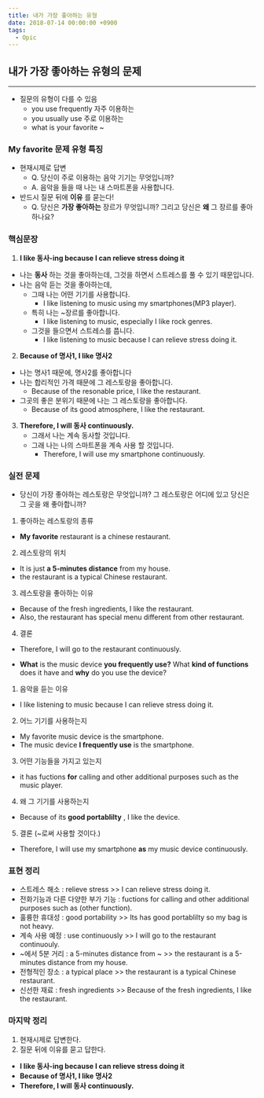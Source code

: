 ```yaml
---
title: 내가 가장 좋아하는 유형
date: 2018-07-14 00:00:00 +0900
tags:
  - Opic
---
```



## 내가 가장 좋아하는 유형의 문제
---

- 질문의 유형이 다를 수 있음
  - you use frequently  자주 이용하는
  - you usually use 주로 이용하는
  - what is your favorite ~

### My favorite 문제 유형 특징
- 현재시제로 답변
  -  Q. 당신이 주로 이용하는 음악 기기는 무엇입니까?
  -  A. 음악을 들을 때 나는 내 스마트폰을 사용합니다.
- 반드시 질문 뒤에 **이유** 를 묻는다!
  - Q. 당신은 **가장 좋아하는** 장르가 무엇입니까? 그리고 당신은 **왜** 그 장르를 좋아하나요?

### 핵심문장
1. **I like 동사-ing because I can relieve stress doing it**
  - 나는 **동사** 하는 것을 좋아하는데, 그것을 하면서 스트레스를 풀 수 있기 때문입니다.
  - 나는 음악 듣는 것을 좋아하는데,
    - 그때 나는 어떤 기기를 사용합니다.
      - I like listening to music using my smartphones(MP3 player).
    - 특히 나는 ~장르를 좋아합니다.
      - I like listening to music, especially I like rock genres.
    - 그것을 들으면서 스트레스를 풉니다.
      - I like listening to music because I can relieve stress doing it.

2. **Because of 명사1, I like 명사2**
  - 나는 명사1 때문에, 명사2를 좋아합니다
  - 나는 합리적인 가격 때문에 그 레스토랑을 좋아합니다.
    - Because of the resonable price, I like the restaurant.
  - 그곳의 좋은 분위기 때문에 나는 그 레스토랑을 좋아합니다.
    - Because of its good atmosphere, I like the restaurant.

3. **Therefore, I will 동사 continuously.**
    - 그래서 나는 계속 동사할 것입니다.
    - 그래 나는 나의 스마트폰을 계속 사용 할 것입니다.
      - Therefore, I will use my smartphone continuously.


### 실전 문제
- 당신이 가장 좋아하는 레스토랑은 무엇입니까? 그 레스토랑은 어디에 있고 당신은 그 곳을 왜 좋아합니까?
1. 좋아하는 레스토랑의 종류
  - **My favorite** restaurant is a chinese restaurant.
2. 레스토랑의 위치
  - It is just **a 5-minutes distance** from my house.
  - the restaurant is a typical Chinese restaurant.
3. 레스토랑을 좋아하는 이유
  - Because of the fresh ingredients, I like the restaurant.
  - Also, the restaurant has special menu different from other restaurant.
4. 결론
  - Therefore, I will go to the restaurant continuously.

- **What** is the music device **you frequently use?** What **kind of functions** does it have and **why** do you use the device?
1. 음악을 듣는 이유
  - I like listening to music because I can relieve stress doing it.
2. 어느 기기를 사용하는지
  - My favorite music device is the smartphone.
  - The music device **I frequently use** is the smartphone.
3. 어떤 기능들을 가지고 있는지
  - it has fuctions **for** calling and other additional purposes such as the music player.
4. 왜 그 기기를 사용하는지
  - Because of its **good portablilty** , I like the device.
5. 결론 (~로써 사용할 것이다.)
  - Therefore, I will use my smartphone **as** my music device continuously.

### 표현 정리
- 스트레스 해소 : relieve stress >> I can relieve stress doing it.
- 전화기능과 다른 다양한 부가 기능 : fuctions for calling and other additional purposes such as (other function).
- 훌륭한 휴대성 : good portability >> Its has good portablilty so my bag is not heavy.
- 계속 사용 예정 : use continuously >> I will go to the restaurant continuouly.
- ~에서 5분 거리 : a 5-minutes distance from ~ >> the restaurant is a 5-minutes distance from my house.
- 전형적인 장소 : a typical place >> the restaurant is a typical Chinese restaurant.
- 신선한 재료 : fresh ingredients >> Because of the fresh ingredients, I like the restaurant.


### 마지막 정리
1. 현재시제로 답변한다.
2. 질문 뒤에 이유를 묻고 답한다.

- **I like 동사-ing because I can relieve stress doing it**
- **Because of 명사1, I like 명사2**
- **Therefore, I will 동사 continuously.**
